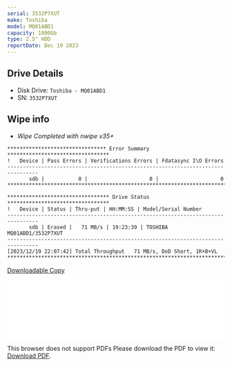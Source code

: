 ```yaml
---
serial: 3532P7XUT
make: Toshiba
model: MQ01ABD1
capacity: 1000Gb
type: 2.5" HDD
reportDate: Dec 19 2023
---
```


## Drive Details

- Disk Drive: <code>Toshiba - MQ01ABD1</code>
- SN: <code>3532P7XUT</code>

## Wipe info

- *Wipe Completed with nwipe v35+*

```
******************************** Error Summary *********************************
!   Device | Pass Errors | Verifications Errors | Fdatasync I\O Errors
--------------------------------------------------------------------------------
       sdb |           0 |                    0 |                    0
********************************************************************************

********************************* Drive Status *********************************
!   Device | Status | Thru-put | HH:MM:SS | Model/Serial Number
--------------------------------------------------------------------------------
       sdb | Erased |   71 MB/s | 19:23:39 | TOSHIBA MQ01ABD1/3532P7XUT
--------------------------------------------------------------------------------
[2023/12/19 22:07:42] Total Throughput   71 MB/s, DoD Short, 1R+B+VL
********************************************************************************
```

[Downloadable Copy](/hddreports/3532P7XUT.pdf)
<object data="/hddreports/3532P7XUT.pdf" type="application/pdf" width="100%" height="700px">
    <embed width="100%" src="/hddreports/3532P7XUT.pdf">
        <p>This browser does not support PDFs Please download the PDF to view it: <a href="/hddreports/3532P7XUT.pdf">Download PDF</a>.</p>
    </embed>
</object>